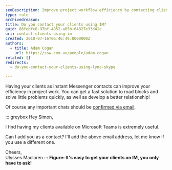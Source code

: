 ```yaml
---
seoDescription: Improve project workflow efficiency by contacting clients via Skype or Instant Messenger to resolve roadblocks and build relationships.
type: rule
archivedreason:
title: Do you contact your clients using IM?
guid: 86febfc8-97bf-4852-a05b-64327e33d41c
uri: contact-clients-using-im
created: 2010-07-16T06:46:49.0000000Z
authors:
  - title: Adam Cogan
    url: https://ssw.com.au/people/adam-cogan
related: []
redirects:
  - do-you-contact-your-clients-using-lync-skype

---
```


Having your clients as Instant Messenger contacts can improve your efficiency in project work. You can get a fast solution to road blocks and solve little problems quickly, as well as develop a better relationship!

<!--endintro-->

Of course any important chats should be [confirmed via email](/as-per-our-conversation-emails).

::: greybox
Hey Simon,

I find having my clients available on Microsoft Teams is extremely useful.

Can I add you as a contact? I'll add the above email address, let me know if you use a different one.

Cheers,\
Ulysses Maclaren
:::
**Figure: It's easy to get your clients on IM, you only have to ask!**

